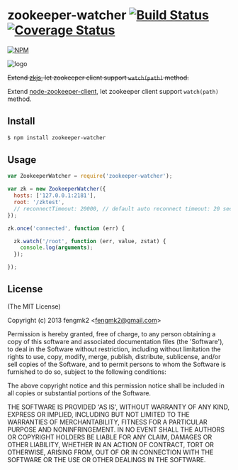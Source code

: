 zookeeper-watcher [![Build Status](https://secure.travis-ci.org/fengmk2/zookeeper-watcher.png)](http://travis-ci.org/fengmk2/zookeeper-watcher) [![Coverage Status](https://coveralls.io/repos/fengmk2/zookeeper-watcher/badge.png)](https://coveralls.io/r/fengmk2/zookeeper-watcher)
=======

[![NPM](https://nodei.co/npm/zookeeper-watcher.png?downloads=true&stars=true)](https://nodei.co/npm/zookeeper-watcher)

![logo](https://raw.github.com/fengmk2/zookeeper-watcher/master/logo.png)

~~Extend [zkjs](https://github.com/dannycoates/zkjs), let zookeeper client support `watch(path)` method.~~

Extend [node-zookeeper-client](https://github.com/alexguan/node-zookeeper-client), let zookeeper client support `watch(path)` method.

## Install

```bash
$ npm install zookeeper-watcher
```

## Usage

```js
var ZookeeperWatcher = require('zookeeper-watcher');

var zk = new ZookeeperWatcher({
  hosts: ['127.0.0.1:2181'],
  root: '/zktest',
  // reconnectTimeout: 20000, // default auto reconnect timeout: 20 seconds
});

zk.once('connected', function (err) {

  zk.watch('/root', function (err, value, zstat) {
    console.log(arguments);
  });

});
```

## License

(The MIT License)

Copyright (c) 2013 fengmk2 &lt;fengmk2@gmail.com&gt;

Permission is hereby granted, free of charge, to any person obtaining
a copy of this software and associated documentation files (the
'Software'), to deal in the Software without restriction, including
without limitation the rights to use, copy, modify, merge, publish,
distribute, sublicense, and/or sell copies of the Software, and to
permit persons to whom the Software is furnished to do so, subject to
the following conditions:

The above copyright notice and this permission notice shall be
included in all copies or substantial portions of the Software.

THE SOFTWARE IS PROVIDED 'AS IS', WITHOUT WARRANTY OF ANY KIND,
EXPRESS OR IMPLIED, INCLUDING BUT NOT LIMITED TO THE WARRANTIES OF
MERCHANTABILITY, FITNESS FOR A PARTICULAR PURPOSE AND NONINFRINGEMENT.
IN NO EVENT SHALL THE AUTHORS OR COPYRIGHT HOLDERS BE LIABLE FOR ANY
CLAIM, DAMAGES OR OTHER LIABILITY, WHETHER IN AN ACTION OF CONTRACT,
TORT OR OTHERWISE, ARISING FROM, OUT OF OR IN CONNECTION WITH THE
SOFTWARE OR THE USE OR OTHER DEALINGS IN THE SOFTWARE.
